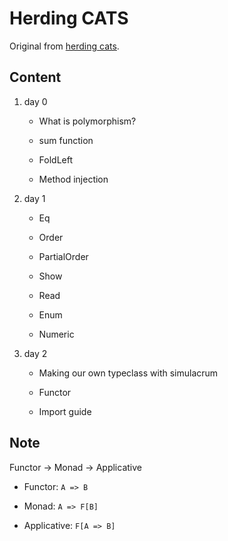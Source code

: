 # Herding CATS

Original from [herding cats](http://eed3si9n.com/herding-cats/).


## Content

1. day 0

    - What is polymorphism?
    
    - sum function
    
    - FoldLeft
    
    - Method injection

2. day 1

    - Eq
    
    - Order
    
    - PartialOrder
    
    - Show
    
    - Read
    
    - Enum
    
    - Numeric

3. day 2

    - Making our own typeclass with simulacrum
    
    - Functor
    
    - Import guide

## Note

Functor -> Monad -> Applicative

- Functor: 
    `A => B`

- Monad: 
    `A => F[B]`

- Applicative:
    `F[A => B]`

